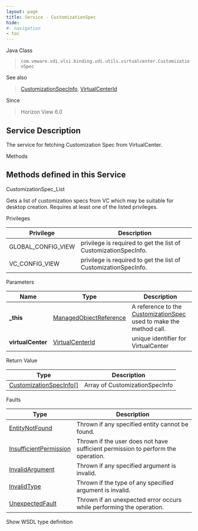 ```yaml
---
layout: page
title: Service - CustomizationSpec
hide:
#- navigation
- toc
---
```








Java Class
> `com.vmware.vdi.vlsi.binding.vdi.utils.virtualcenter.CustomizationSpec`

See also
> [CustomizationSpecInfo](vdi.utils.virtualcenter.CustomizationSpec.CustomizationSpecInfo.md), [VirtualCenterId](vdi.entity.VirtualCenterId.md)

Since
> Horizon View 6.0





## Service Description

The service for fetching Customization Spec from VirtualCenter.

Methods

Methods defined in this Service
---
CustomizationSpec_List




Gets a list of customization specs from VC which may be suitable for desktop creation. Requires at least one of the listed privileges.

Privileges

Privilege |  Description
---|---
GLOBAL_CONFIG_VIEW|  privilege is required to get the list of CustomizationSpecInfo.
VC_CONFIG_VIEW|  privilege is required to get the list of CustomizationSpecInfo.



Parameters

Name| Type| Description
---|---|---
**_this**| [ManagedObjectReference](vmodl.ManagedObjectReference.md)|  A reference to the [CustomizationSpec](vdi.utils.virtualcenter.CustomizationSpec.md) used to make the method call.
**virtualCenter**| [VirtualCenterId](vdi.entity.VirtualCenterId.md)|  unique identifier for VirtualCenter




Return Value

Type |  Description
---|---
[CustomizationSpecInfo[]](vdi.utils.virtualcenter.CustomizationSpec.CustomizationSpecInfo.md)| Array of CustomizationSpecInfo



Faults

Type |  Description
---|---
[EntityNotFound](vdi.fault.EntityNotFound.md)| Thrown if any specified entity cannot be found.
[InsufficientPermission](vdi.fault.InsufficientPermission.md)| Thrown if the user does not have sufficient permission to perform the operation.
[InvalidArgument](vdi.fault.InvalidArgument.md)| Thrown if any specified argument is invalid.
[InvalidType](vdi.fault.InvalidType.md)| Thrown if the type of any specified argument is invalid.
[UnexpectedFault](vdi.fault.UnexpectedFault.md)| Thrown if an unexpected error occurs while performing the operation.

Show WSDL type definition












 
